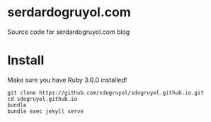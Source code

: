 # serdardogruyol.com

Source code for serdardogruyol.com blog

# Install

Make sure you have Ruby 3.0.0 installed!

```
git clone https://github.com/sdogruyol/sdogruyol.github.io.git
cd sdogruyol.github.io
bundle
bundle exec jekyll serve
```